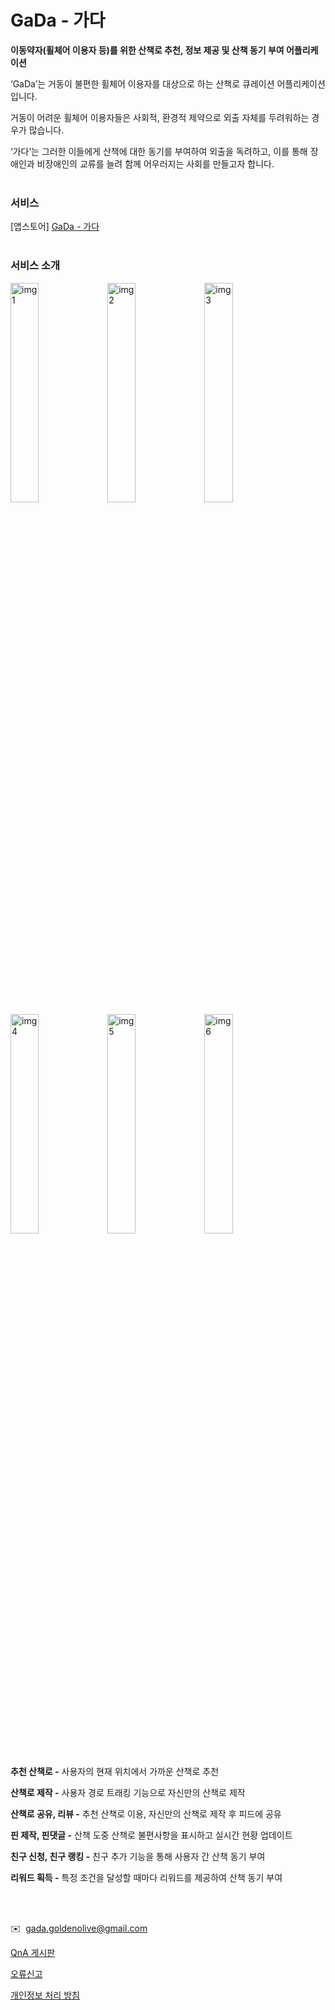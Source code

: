 # GaDa - 가다

**이동약자(휠체어 이용자 등)를 위한 산책로 추천, 정보 제공 및 산책 동기 부여 어플리케이션**

‘GaDa’는 거동이 불편한 휠체어 이용자를 대상으로 하는 산책로 큐레이션 어플리케이션입니다.

거동이 어려운 휠체어 이용자들은 사회적, 환경적 제약으로 외출 자체를 두려워하는 경우가 많습니다.

‘가다’는 그러한 이들에게 산책에 대한 동기를 부여하여 외출을 독려하고, 이를 통해 장애인과 비장애인의 교류를 늘려 함께 어우러지는 사회를 만들고자 합니다.
<br/>
<br/>


### 서비스

[앱스토어]
[‎GaDa - 가다](https://apps.apple.com/kr/app/gada-가다/id6443927440)
<br/>
<br/>


### 서비스 소개

<img src = https://github.com/Gada-GoldenOlive/GaDa/assets/67469315/905c258c-e059-4913-a71f-428e954542d5 alt='img1' width='30%'/>
<img src = https://github.com/Gada-GoldenOlive/GaDa/assets/67469315/74efb3c1-fdb6-4134-bc96-e046b3aa690a alt='img2' width='30%'/>
<img src = https://github.com/Gada-GoldenOlive/GaDa/assets/67469315/cb86c0d3-d004-4b02-8180-5cd6c71f9625 alt='img3' width='30%'/>
<br/>
<img src = https://github.com/Gada-GoldenOlive/GaDa/assets/67469315/7ad83471-3ce3-4a94-85d3-6f5e0b9f03fc alt='img4' width='30%'/>
<img src = https://github.com/Gada-GoldenOlive/GaDa/assets/67469315/61d8333f-2f49-469e-948c-1b457706f88d alt='img5' width='30%'/>
<img src = https://github.com/Gada-GoldenOlive/GaDa/assets/67469315/3be0001f-4f53-4b13-9c43-b0f83b208b62 alt='img6' width='30%'/>

<br/>
<br/>


**추천 산책로 -** 사용자의 현재 위치에서 가까운 산책로 추천

**산책로 제작 -** 사용자 경로 트래킹 기능으로 자신만의 산책로 제작

**산책로 공유, 리뷰 -** 추천 산책로 이용, 자신만의 산책로 제작 후 피드에 공유

**핀 제작, 핀댓글 -** 산책 도중 산책로 불편사항을 표시하고 실시간 현황 업데이트

**친구 신청, 친구 랭킹 -** 친구 추가 기능을 통해 사용자 간 산책 동기 부여

**리워드 획득 -** 특정 조건을 달성할 때마다 리워드를 제공하여 산책 동기 부여

<br/>
<br/>

 ✉️  gada.goldenolive@gmail.com

[QnA 게시판](https://www.notion.so/QnA-43776580445244a58827764a5a1f60d7?pvs=21)

[오류신고](https://www.notion.so/6ffee12b942d4ef4b7d42707525b1a75?pvs=21)

[개인정보 처리 방침](https://www.notion.so/fbb1bf4b8c164856b1ab131bfe3addc2?pvs=21)
